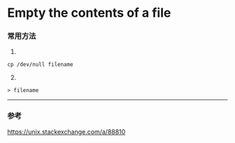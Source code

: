 Empty the contents of a file
===
### 常用方法

1.
```
cp /dev/null filename
```

2.
```
> filename
```

---
### 参考
https://unix.stackexchange.com/a/88810
